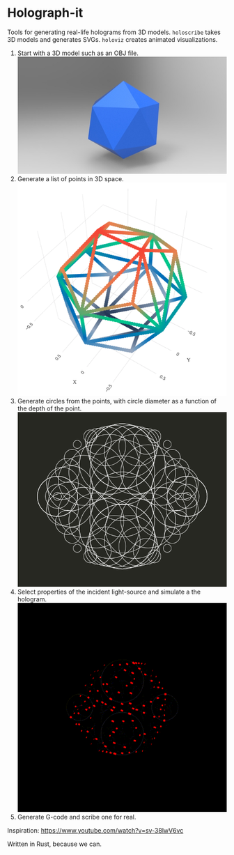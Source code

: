 # Holograph-it

Tools for generating real-life holograms from 3D models. `holoscribe` takes 3D models and generates SVGs. `holoviz` creates animated visualizations.

1. Start with a 3D model such as an OBJ file. ![let's make a hologram of this thing](docs/icosahedron.jpg)
2. Generate a list of points in 3D space. ![points for all vertices](docs/points.png)
3. Generate circles from the points, with circle diameter as a function of the depth of the point. ![circles generated from vertices](docs/circles.png)
4. Select properties of the incident light-source and simulate a the hologram. ![Animated hologram visualization](docs/whoa3.gif)
5. Generate G-code and scribe one for real.

Inspiration: https://www.youtube.com/watch?v=sv-38lwV6vc

Written in Rust, because we can.
